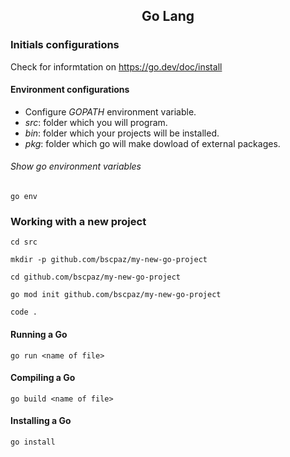 <h2 align="center">Go Lang</h2>

### Initials configurations
Check for informtation on https://go.dev/doc/install

#### Environment configurations
* Configure _GOPATH_ environment variable.
* _src_: folder which you will program.
* _bin_: folder which your projects will be installed.
* _pkg_: folder which go will make dowload of external packages.
###### Show go environment variables
```console
go env
```
### Working with a new project
```console
cd src
```
```console
mkdir -p github.com/bscpaz/my-new-go-project
```
```console
cd github.com/bscpaz/my-new-go-project
```
```console
go mod init github.com/bscpaz/my-new-go-project
```
```console
code .
```
#### Running a Go
```console
go run <name of file>
```
#### Compiling a Go
```console
go build <name of file>
```
#### Installing a Go
```console
go install
```
